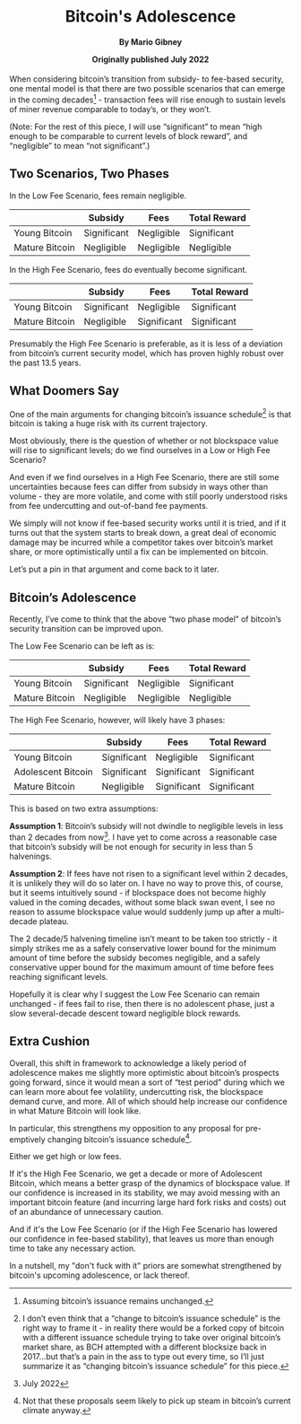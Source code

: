 <h1 align="center">Bitcoin's Adolescence</h1>
<h4 align="center">By Mario Gibney
  
  Originally published July 2022</h5>

When considering bitcoin’s transition from subsidy- to fee-based security, one mental model is that there are two possible scenarios that can emerge in the coming decades[^unchangedissuance] - transaction fees will rise enough to sustain levels of miner revenue comparable to today’s, or they won’t.

[^unchangedissuance]: Assuming bitcoin’s issuance remains unchanged.

(Note: For the rest of this piece, I will use “significant” to mean “high enough to be comparable to current levels of block reward”, and “negligible” to mean “not significant”.)

##  Two Scenarios, Two Phases

In the Low Fee Scenario, fees remain negligible.

||Subsidy|Fees|Total Reward|
|---|---|---|---|
|Young Bitcoin|Significant|Negligible|Significant|
|Mature Bitcoin|Negligible|Negligible|Negligible|

In the High Fee Scenario, fees do eventually become significant.

||Subsidy|Fees|Total Reward|
|---|---|---|---|
|Young Bitcoin|Significant|Negligible|Significant|
|Mature Bitcoin|Negligible|Significant|Significant|

Presumably the High Fee Scenario is preferable, as it is less of a deviation from bitcoin’s current security model, which has proven highly robust over the past 13.5 years.


## What Doomers Say

One of the main arguments for changing bitcoin’s issuance schedule[^issuancechange] is that bitcoin is taking a huge risk with its current trajectory.

[^issuancechange]: I don’t even think that a “change to bitcoin’s issuance schedule” is the right way to frame it - in reality there would be a forked copy of bitcoin with a different issuance schedule trying to take over original bitcoin’s market share, as BCH attempted with a different blocksize back in 2017…but that’s a pain in the ass to type out every time, so I’ll just summarize it as “changing bitcoin’s issuance schedule” for this piece.

Most obviously, there is the question of whether or not blockspace value will rise to significant levels; do we find ourselves in a Low or High Fee Scenario?

And even if we find ourselves in a High Fee Scenario, there are still some uncertainties because fees can differ from subsidy in ways other than volume - they are more volatile, and come with still poorly understood risks from fee undercutting and out-of-band fee payments.

We simply will not know if fee-based security works until it is tried, and if it turns out that the system starts to break down, a great deal of economic damage may be incurred while a competitor takes over bitcoin’s market share, or more optimistically until a fix can be implemented on bitcoin.

Let’s put a pin in that argument and come back to it later.


## Bitcoin’s Adolescence

Recently, I’ve come to think that the above “two phase model” of bitcoin’s security transition can be improved upon.

The Low Fee Scenario can be left as is:

||Subsidy|Fees|Total Reward|
|---|---|---|---|
|Young Bitcoin|Significant|Negligible|Significant|
|Mature Bitcoin|Negligible|Negligible|Negligible|

The High Fee Scenario, however, will likely have 3 phases:

||Subsidy|Fees|Total Reward|
|---|---|---|---|
|Young Bitcoin|Significant|Negligible|Significant|
|Adolescent Bitcoin|Significant|Significant|Significant|
|Mature Bitcoin|Negligible|Significant|Significant||

This is based on two extra assumptions:

**Assumption 1**: Bitcoin’s subsidy will not dwindle to negligible levels in less than 2 decades from now[^now]. I have yet to come across a reasonable case that bitcoin’s subsidy will be not enough for security in less than 5 halvenings.

[^now]: July 2022

**Assumption 2**: If fees have not risen to a significant level within 2 decades, it is unlikely they will do so later on. I have no way to prove this, of course, but it seems intuitively sound - if blockspace does not become highly valued in the coming decades, without some black swan event, I see no reason to assume blockspace value would suddenly jump up after a multi-decade plateau.

The 2 decade/5 halvening timeline isn’t meant to be taken too strictly - it simply strikes me as a safely conservative lower bound for the minimum amount of time before the subsidy becomes negligible, and a safely conservative upper bound for the maximum amount of time before fees reaching significant levels.

Hopefully it is clear why I suggest the Low Fee Scenario can remain unchanged - if fees fail to rise, then there is no adolescent phase, just a slow several-decade descent toward negligible block rewards.


## Extra Cushion

Overall, this shift in framework to acknowledge a likely period of adolescence makes me slightly more optimistic about bitcoin’s prospects going forward, since it would mean a sort of “test period” during which we can learn more about fee volatility, undercutting risk, the blockspace demand curve, and more. All of which should help increase our confidence in what Mature Bitcoin will look like.

In particular, this strengthens my opposition to any proposal for pre-emptively changing bitcoin’s issuance schedule[^unlikely].

[^unlikely]: Not that these proposals seem likely to pick up steam in bitcoin’s current climate anyway.

Either we get high or low fees.

If it's the High Fee Scenario, we get a decade or more of Adolescent Bitcoin, which means a better grasp of the dynamics of blockspace value. If our confidence is increased in its stability, we may avoid messing with an important bitcoin feature (and incurring large hard fork risks and costs) out of an abundance of unnecessary caution.

And if it's the Low Fee Scenario (or if the High Fee Scenario has lowered our confidence in fee-based stability), that leaves us more than enough time to take any necessary action.

In a nutshell, my "don't fuck with it" priors are somewhat strengthened by bitcoin's upcoming adolescence, or lack thereof.
